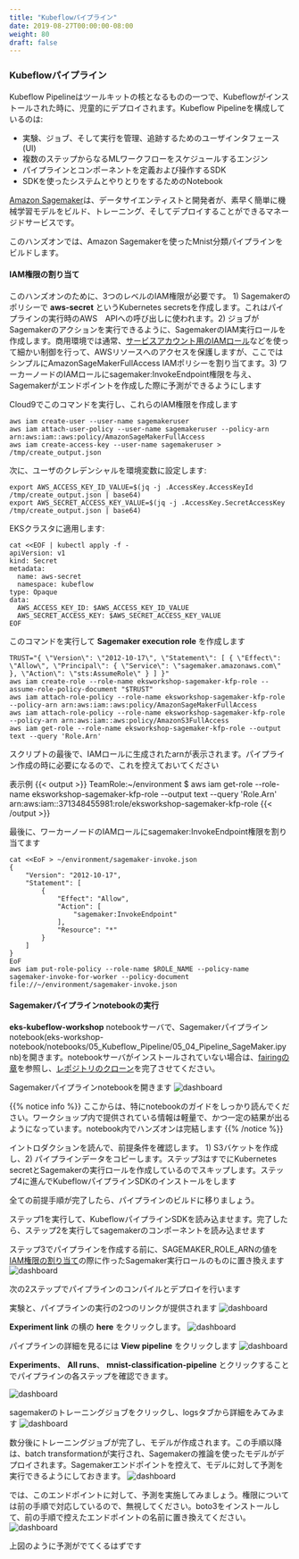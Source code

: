 ```yaml
---
title: "Kubeflowパイプライン"
date: 2019-08-27T00:00:00-08:00
weight: 80
draft: false
---
```


<!--
### Kubeflow Pipelines
-->
### Kubeflowパイプライン

<!--
Kubeflow Pipeline is one the core components of the toolkit and gets deployed automatically when you install Kubeflow. Kubeflow Pipelines consists of:
-->
Kubeflow Pipelineはツールキットの核となるものの一つで、Kubeflowがインストールされた時に、児童的にデプロイされます。Kubeflow Pipelineを構成しているのは:

<!--
* A user interface (UI) for managing and tracking experiments, jobs, and runs.
* An engine for scheduling multi-step ML workflows.
* An SDK for defining and manipulating pipelines and components.
* Notebooks for interacting with the system using the SDK.
-->
* 実験、ジョブ、そして実行を管理、追跡するためのユーザインタフェース(UI)
* 複数のステップからなるMLワークフローをスケジュールするエンジン
* パイプラインとコンポーネントを定義および操作するSDK
* SDKを使ったシステムとやりとりをするためのNotebook

<!--
[Amazon Sagemaker](https://aws.amazon.com/sagemaker/) is a managed service that enables data scientists and developers to quickly and easily build, train, and deploy machine learning models.
-->
[Amazon Sagemaker](https://aws.amazon.com/sagemaker/)は、データサイエンティストと開発者が、素早く簡単に機械学習モデルをビルド、トレーニング、そしてデプロイすることができるマネージドサービスです。

<!--
For this exercise, we will build Mnist classification pipeline using Amazon Sagemaker.
-->
このハンズオンでは、Amazon Sagemakerを使ったMnist分類パイプラインをビルドします。

<!--
#### Assign IAM permissions
-->
#### IAM権限の割り当て

<!--
In order to run this exercise, we need three levels of IAM permissions. 1) create Kubernetes secrets **aws-secret** with Sagemaker policies. We'll use this during pipeline execution to make calls to AWS API's. 2) create an IAM execution role for Sagemaker so that the job can assume this role in order to perform Sagemaker actions. Typically in a production environment, you would assign fine-grained permissions depending on the nature of actions you take and leverage tools like [IAM Role for Service Account](https://docs.aws.amazon.com/eks/latest/userguide/iam-roles-for-service-accounts.html) for securing access to AWS resources but for simplicity we will assign AmazonSageMakerFullAccess IAM policy to both. You can read more about granular policies [here](https://docs.aws.amazon.com/sagemaker/latest/dg/sagemaker-roles.html). 3) Assign sagemaker:InvokeEndpoint permission to Worker node IAM role so that we can use this to make predictions once Sagemaker creates the endpoint
-->
このハンズオンのために、3つのレベルのIAM権限が必要です。 1) Sagemakerのポリシーで **aws-secret** というKubernetes secretsを作成します。これはパイプラインの実行時のAWS　APIへの呼び出しに使われます。2) ジョブがSagemakerのアクションを実行できるように、SagemakerのIAM実行ロールを作成します。商用環境では通常、[サービスアカウント用のIAMロール](https://docs.aws.amazon.com/eks/latest/userguide/iam-roles-for-service-accounts.html)などを使って細かい制御を行って、AWSリソースへのアクセスを保護しますが、ここではシンプルにAmazonSageMakerFullAccess IAMポリシーを割り当てます。3) ワーカーノードのIAMロールにsagemaker:InvokeEndpoint権限を与え、Sagemakerがエンドポイントを作成した際に予測ができるようにします

<!--
Run this command from your Cloud9 to create these IAM permissions
-->
Cloud9でこのコマンドを実行し、これらのIAM権限を作成します
```
aws iam create-user --user-name sagemakeruser
aws iam attach-user-policy --user-name sagemakeruser --policy-arn arn:aws:iam::aws:policy/AmazonSageMakerFullAccess
aws iam create-access-key --user-name sagemakeruser > /tmp/create_output.json
```

<!--
Next, record the new user's credentials into environment variables:
-->
次に、ユーザのクレデンシャルを環境変数に設定します:

```
export AWS_ACCESS_KEY_ID_VALUE=$(jq -j .AccessKey.AccessKeyId /tmp/create_output.json | base64)
export AWS_SECRET_ACCESS_KEY_VALUE=$(jq -j .AccessKey.SecretAccessKey /tmp/create_output.json | base64)
```

<!--
Apply to EKS cluster:
-->
EKSクラスタに適用します:

```
cat <<EOF | kubectl apply -f -
apiVersion: v1
kind: Secret
metadata:
  name: aws-secret
  namespace: kubeflow
type: Opaque
data:
  AWS_ACCESS_KEY_ID: $AWS_ACCESS_KEY_ID_VALUE
  AWS_SECRET_ACCESS_KEY: $AWS_SECRET_ACCESS_KEY_VALUE
EOF
```

<!--
Run this command to create **Sagemaker execution role**
-->
このコマンドを実行して **Sagemaker execution role** を作成します
```
TRUST="{ \"Version\": \"2012-10-17\", \"Statement\": [ { \"Effect\": \"Allow\", \"Principal\": { \"Service\": \"sagemaker.amazonaws.com\" }, \"Action\": \"sts:AssumeRole\" } ] }"
aws iam create-role --role-name eksworkshop-sagemaker-kfp-role --assume-role-policy-document "$TRUST"
aws iam attach-role-policy --role-name eksworkshop-sagemaker-kfp-role --policy-arn arn:aws:iam::aws:policy/AmazonSageMakerFullAccess
aws iam attach-role-policy --role-name eksworkshop-sagemaker-kfp-role --policy-arn arn:aws:iam::aws:policy/AmazonS3FullAccess
aws iam get-role --role-name eksworkshop-sagemaker-kfp-role --output text --query 'Role.Arn'
```

<!--
At the end of the script, you will get the arn of IAM role generated. Make a note of this role as you will need it during pipeline creation step
-->
スクリプトの最後で、IAMロールに生成されたarnが表示されます。パイプライン作成の時に必要になるので、これを控えておいてください

<!--
Here is an example of the output
-->
表示例
{{< output >}}
TeamRole:~/environment $ aws iam get-role --role-name eksworkshop-sagemaker-kfp-role --output text --query 'Role.Arn'
arn:aws:iam::371348455981:role/eksworkshop-sagemaker-kfp-role
{{< /output >}}
<!--
Lastly, let's assign sagemaker:InvokeEndpoint permission to Worker node IAM role
-->
最後に、ワーカーノードのIAMロールにsagemaker:InvokeEndpoint権限を割り当てます

```
cat <<EoF > ~/environment/sagemaker-invoke.json
{
    "Version": "2012-10-17",
    "Statement": [
        {
            "Effect": "Allow",
            "Action": [
                "sagemaker:InvokeEndpoint"
            ],
            "Resource": "*"
        }
    ]
}
EoF
aws iam put-role-policy --role-name $ROLE_NAME --policy-name sagemaker-invoke-for-worker --policy-document file://~/environment/sagemaker-invoke.json
```

<!--
#### Run Sagemaker pipeline notebook
-->
#### Sagemakerパイプラインnotebookの実行

<!--
Go to your **eks-kubeflow-workshop** notebook server and browse for Sagemaker pipeline notebook (eks-workshop-notebook/notebooks/05_Kubeflow_Pipeline/05_04_Pipeline_SageMaker.ipynb). If you haven't installed notebook server, review [fairing chapter](/advanced/420_kubeflow/fairing/#create-jupyter-notebook-server) and finish the [clone the repo](/advanced/420_kubeflow/fairing/#clone-the-repo) instructions.
-->
 **eks-kubeflow-workshop** notebookサーバで、Sagemakerパイプラインnotebook(eks-workshop-notebook/notebooks/05_Kubeflow_Pipeline/05_04_Pipeline_SageMaker.ipynb)を開きます。notebookサーバがインストールされていない場合は、[fairingの章](/advanced/420_kubeflow/fairing/#create-jupyter-notebook-server)を参照し、[レポジトリのクローン](/advanced/420_kubeflow/fairing/#clone-the-repo)を完了させてください。

<!--
Open Sagemaker pipeline notebook  
-->
Sagemakerパイプラインnotebookを開きます
![dashboard](/images/kubeflow/pipelines-view-sagemaker-notebook.png)

<!--
{{% notice info %}}
Starting from here, its important to read notebook instructions carefully. The info provided in the workshop is lightweight and you can use it to ensure desired result. You can complete the exercise by staying in the notebook
{{% /notice %}}
-->
{{% notice info %}}
ここからは、特にnotebookのガイドをしっかり読んでください。ワークショップ内で提供されている情報は軽量で、かつ一定の結果が出るようになっています。notebook内でハンズオンは完結します
{{% /notice %}}

<!--
Review the introduction and go through the prerequisites for 1) creating an S3 bucket and 2) copying the pipeline data. You can skip step 3 because you have already created Kubernetes secrets and Sagemaker execution role earlier. Continue with step 4 by installing Kubeflow pipeline SDK
-->
イントロダクションを読んで、前提条件を確認します。 1) S3バケットを作成し、2) パイプラインデータをコピーします。ステップ3はすでにKubernetes secretとSagemakerの実行ロールを作成しているのでスキップします。ステップ4に進んでKubeflowパイプラインSDKのインストールをします

<!--
Once all the prerequisites steps are completed, let's go through building our pipeline.
-->
全ての前提手順が完了したら、パイプラインのビルドに移りましょう。

<!--
Run step 1 to load Kubeflow pipeline SDK. Once that is complete, run step 2 to load sagemaker components
-->
ステップ1を実行して、KubeflowパイプラインSDKを読み込ませます。完了したら、ステップ2を実行してsagemakerのコンポーネントを読み込ませます

<!--
Before you run step 3 - create pipeline, replace the value of SAGEMAKER_ROLE_ARN with Sagemaker execution role that we created during [Assign IAM permissions](/advanced/420_kubeflow/pipelines/#assign-iam-permissions)
-->
ステップ3でパイプラインを作成する前に、SAGEMAKER_ROLE_ARNの値を[IAM権限の割り当て](/advanced/420_kubeflow/pipelines/#assign-iam-permissions)の際に作ったSagemaker実行ロールのものに置き換えます
![dashboard](/images/kubeflow/pipelines-sagemaker-execution-role.png)

<!--
After this, go and run next two steps to compile and deploy your pipelines
-->
次の2ステップでパイプラインのコンパイルとデプロイを行います

<!--
You will receive 2 links, one is for experiments and other is pipeline run.
-->
実験と、パイプラインの実行の2つのリンクが提供されます
![dashboard](/images/kubeflow/pipelines-deploy.png)

<!--
Click on **here** next to **Experiment link**.
-->
**Experiment link** の横の **here** をクリックします。
![dashboard](/images/kubeflow/pipelines-sagemaker-experiment.png)

<!--
You can click on **View pipeline** to view details of the pipeline
-->
パイプラインの詳細を見るには **View pipeline** をクリックします
![dashboard](/images/kubeflow/pipelines-sagemaker-overview.png)

<!--
You can click on **Experiments**, **All runs**, **mnist-classification-pipeline** to examine each steps in the pipeline. 
-->
**Experiments**、 **All runs**、 **mnist-classification-pipeline** とクリックすることでパイプラインの各ステップを確認できます。

![dashboard](/images/kubeflow/pipelines-sagemaker-experiment-run.png)

<!--
Click on sagemaker training job and then click logs tab to see details
-->
sagemakerのトレーニングジョブをクリックし、logsタブから詳細をみてみます
![dashboard](/images/kubeflow/pipelines-run-logs.png)

<!--
After few minutes you'll see the training job completes and then creates a model. After this step, batch transformation runs and then finally model is deployed using Sagemaker inference. Make a note of Sagemaker endpoint so that we can run prediction to validate our model
-->
数分後にトレーニングジョブが完了し、モデルが作成されます。この手順以降は、batch transformationが実行され、Sagemakerの推論を使ったモデルがデプロイされます。Sagemakerエンドポイントを控えて、モデルに対して予測を実行できるようにしておきます。
![dashboard](/images/kubeflow/pipelines-sagemaker-endpoint.png)

<!--
Now, let's run prediction against this endpoint. You can safely ignore the permissions note because we have already taken care of this earlier. Install boto3 and then change the endpoint name to the name you received in previous step
-->
では、このエンドポイントに対して、予測を実施してみましょう。権限については前の手順で対応しているので、無視してください。boto3をインストールして、前の手順で控えたエンドポイントの名前に置き換えてください。
![dashboard](/images/kubeflow/pipelines-sagemaker-predictions.png)

<!--
You'll receive predictions as depicted above
-->
上図のように予測がでてくるはずです